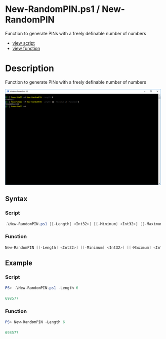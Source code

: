 # New-RandomPIN.ps1 / New-RandomPIN

Function to generate PINs with a freely definable number of numbers

* [view script](https://github.com/BornToBeRoot/PowerShell/blob/master/Scripts/New-RandomPIN.ps1)
* [view function](https://github.com/BornToBeRoot/PowerShell/blob/master/Module/LazyAdmin/New-RandomPIN.ps1)

# Description

Function to generate PINs with a freely definable number of numbers

![Screenshot](New-RandomPIN.png?raw=true)

## Syntax 

### Script

```powershell
.\New-RandomPIN.ps1 [[-Length] <Int32>] [[-Minimum] <Int32>] [[-Maximum] <Int32>] [[-CopyToClipboard]] [<CommonParameters>]
```

### Function

```powershell
New-RandomPIN [[-Length] <Int32>] [[-Minimum] <Int32>] [[-Maximum] <Int32>] [[-CopyToClipboard]] [<CommonParameters>]
```

## Example

### Script

```powershell
PS> .\New-RandomPIN.ps1 -Length 6

698577
```

### Function

```powershell
PS> New-RandomPIN -Length 6

698577
```
